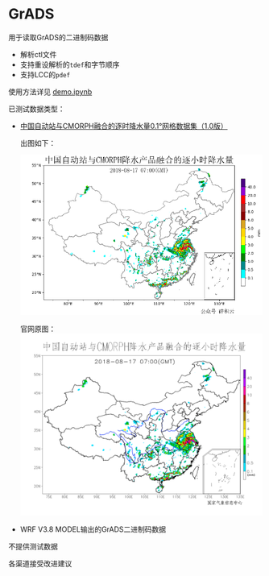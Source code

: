 # GrADS

用于读取GrADS的二进制码数据

- 解析ctl文件
- 支持重设解析的`tdef`和字节顺序
- 支持LCC的`pdef`

使用方法详见 [demo.ipynb](./demo.ipynb)

已测试数据类型：
- [中国自动站与CMORPH融合的逐时降水量0.1°网格数据集（1.0版）](http://data.cma.cn/data/detail/dataCode/SEVP_CLI_CHN_MERGE_CMP_PRE_HOUR_GRID_0.10.html)


  出图如下：

  ![](.pic/demo.png)

  官网原图：
  ![](.pic/surf_cli_chn_merge_cmp_pre_hour_grid_0.10SURF_CLI_CHN_MERGE_CMP_PRE_HOUR_GRID_0.10-2018081707.gif)

- WRF V3.8 MODEL输出的GrADS二进制码数据

不提供测试数据

各渠道接受改进建议
